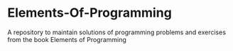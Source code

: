 # Elements-Of-Programming
A repository to maintain solutions of programming problems and exercises from the book Elements of Programming
